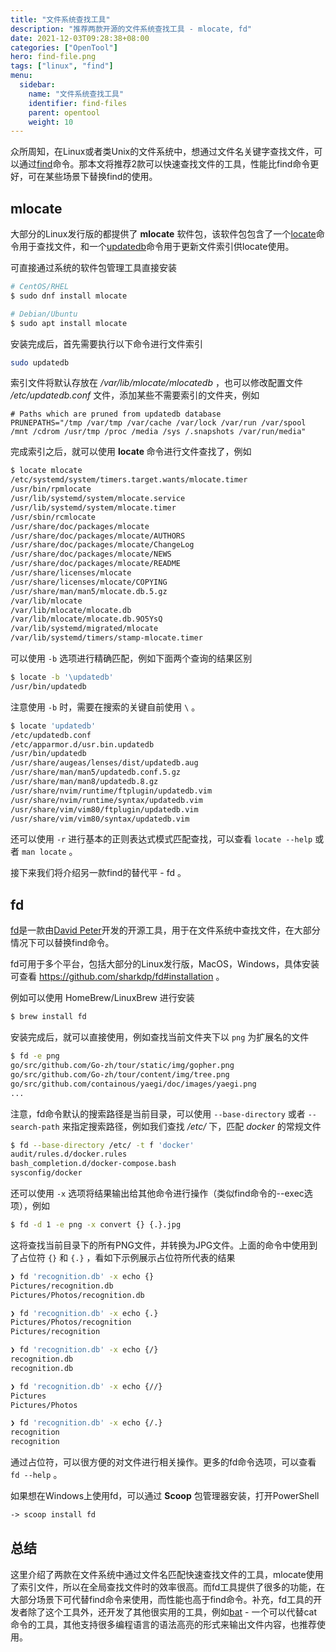 ```yaml
---
title: "文件系统查找工具"
description: "推荐两款开源的文件系统查找工具 - mlocate, fd"
date: 2021-12-03T09:28:38+08:00
categories: ["OpenTool"]
hero: find-file.png
tags: ["linux", "find"]
menu:
  sidebar:
    name: "文件系统查找工具"
    identifier: find-files
    parent: opentool
    weight: 10
---
```


众所周知，在Linux或者类Unix的文件系统中，想通过文件名关键字查找文件，可以通过[find](https://man7.org/linux/man-pages/man1/find.1.html)命令。那本文将推荐2款可以快速查找文件的工具，性能比find命令更好，可在某些场景下替换find的使用。  

## mlocate

大部分的Linux发行版的都提供了 **mlocate**  软件包，该软件包包含了一个[locate](https://linux.die.net/man/1/locate)命令用于查找文件，和一个[updatedb](https://linux.die.net/man/8/updatedb)命令用于更新文件索引供locate使用。  

可直接通过系统的软件包管理工具直接安装  

```bash
# CentOS/RHEL
$ sudo dnf install mlocate

# Debian/Ubuntu
$ sudo apt install mlocate
```

安装完成后，首先需要执行以下命令进行文件索引  

```bash
sudo updatedb
```

索引文件将默认存放在 */var/lib/mlocate/mlocatedb* ，也可以修改配置文件 */etc/updatedb.conf* 文件，添加某些不需要索引的文件夹，例如  

```
# Paths which are pruned from updatedb database
PRUNEPATHS="/tmp /var/tmp /var/cache /var/lock /var/run /var/spool /mnt /cdrom /usr/tmp /proc /media /sys /.snapshots /var/run/media"
```  

完成索引之后，就可以使用 **locate <pattern>** 命令进行文件查找了，例如  

```bash
$ locate mlocate
/etc/systemd/system/timers.target.wants/mlocate.timer
/usr/bin/rpmlocate
/usr/lib/systemd/system/mlocate.service
/usr/lib/systemd/system/mlocate.timer
/usr/sbin/rcmlocate
/usr/share/doc/packages/mlocate
/usr/share/doc/packages/mlocate/AUTHORS
/usr/share/doc/packages/mlocate/ChangeLog
/usr/share/doc/packages/mlocate/NEWS
/usr/share/doc/packages/mlocate/README
/usr/share/licenses/mlocate
/usr/share/licenses/mlocate/COPYING
/usr/share/man/man5/mlocate.db.5.gz
/var/lib/mlocate
/var/lib/mlocate/mlocate.db
/var/lib/mlocate/mlocate.db.9O5YsQ
/var/lib/systemd/migrated/mlocate
/var/lib/systemd/timers/stamp-mlocate.timer
```  

可以使用 `-b` 选项进行精确匹配，例如下面两个查询的结果区别  

```bash
$ locate -b '\updatedb'
/usr/bin/updatedb
```
注意使用 `-b` 时，需要在搜索的关键自前使用 `\` 。  

```bash
$ locate 'updatedb'
/etc/updatedb.conf
/etc/apparmor.d/usr.bin.updatedb
/usr/bin/updatedb
/usr/share/augeas/lenses/dist/updatedb.aug
/usr/share/man/man5/updatedb.conf.5.gz
/usr/share/man/man8/updatedb.8.gz
/usr/share/nvim/runtime/ftplugin/updatedb.vim
/usr/share/nvim/runtime/syntax/updatedb.vim
/usr/share/vim/vim80/ftplugin/updatedb.vim
/usr/share/vim/vim80/syntax/updatedb.vim
```

还可以使用 `-r` 进行基本的正则表达式模式匹配查找，可以查看 `locate --help` 或者 `man locate` 。  

接下来我们将介绍另一款find的替代平 - fd 。  

## fd

[fd](https://github.com/sharkdp/fd)是一款由[David Peter](https://david-peter.de/)开发的开源工具，用于在文件系统中查找文件，在大部分情况下可以替换find命令。  

fd可用于多个平台，包括大部分的Linux发行版，MacOS，Windows，具体安装可查看 https://github.com/sharkdp/fd#installation 。  

例如可以使用 HomeBrew/LinuxBrew 进行安装  

```bash
$ brew install fd
```

安装完成后，就可以直接使用，例如查找当前文件夹下以 `png` 为扩展名的文件  

```bash
$ fd -e png
go/src/github.com/Go-zh/tour/static/img/gopher.png
go/src/github.com/Go-zh/tour/content/img/tree.png
go/src/github.com/containous/yaegi/doc/images/yaegi.png
...
```

注意，fd命令默认的搜索路径是当前目录，可以使用 `--base-directory` 或者 `--search-path` 来指定搜索路径，例如我们查找 */etc/* 下，匹配 *docker* 的常规文件  

```bash
$ fd --base-directory /etc/ -t f 'docker'
audit/rules.d/docker.rules
bash_completion.d/docker-compose.bash
sysconfig/docker
```

还可以使用 `-x` 选项将结果输出给其他命令进行操作（类似find命令的--exec选项），例如  

```bash
$ fd -d 1 -e png -x convert {} {.}.jpg
```

这将查找当前目录下的所有PNG文件，并转换为JPG文件。上面的命令中使用到了占位符 `{}` 和 `{.}` ，看如下示例展示占位符所代表的结果  

```bash
❯ fd 'recognition.db' -x echo {}
Pictures/recognition.db
Pictures/Photos/recognition.db

❯ fd 'recognition.db' -x echo {.}
Pictures/Photos/recognition
Pictures/recognition

❯ fd 'recognition.db' -x echo {/}
recognition.db
recognition.db

❯ fd 'recognition.db' -x echo {//}
Pictures
Pictures/Photos

❯ fd 'recognition.db' -x echo {/.}
recognition
recognition
```

通过占位符，可以很方便的对文件进行相关操作。更多的fd命令选项，可以查看 `fd --help` 。  

如果想在Windows上使用fd，可以通过 **Scoop** 包管理器安装，打开PowerShell  

```ps
-> scoop install fd
```

## 总结

这里介绍了两款在文件系统中通过文件名匹配快速查找文件的工具，mlocate使用了索引文件，所以在全局查找文件时的效率很高。而fd工具提供了很多的功能，在大部分场景下可代替find命令来使用，而性能也高于find命令。补充，fd工具的开发者除了这个工具外，还开发了其他很实用的工具，例如[bat](https://github.com/sharkdp/bat) - 一个可以代替cat命令的工具，其他支持很多编程语言的语法高亮的形式来输出文件内容，也推荐使用。  
